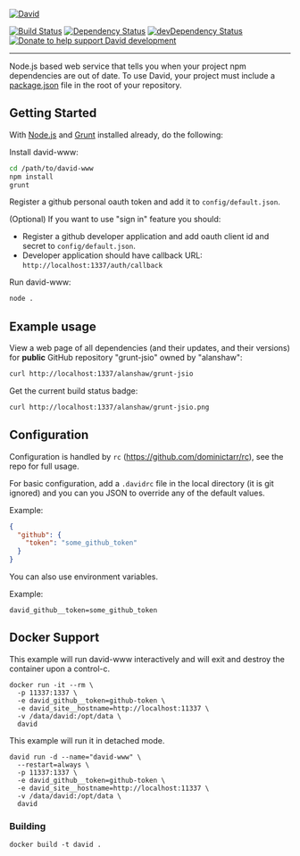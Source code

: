 [![David](https://raw.github.com/alanshaw/david-www/master/david.png)](https://david-dm.org/)

[![Build Status](https://travis-ci.org/alanshaw/david-www.svg)](https://travis-ci.org/alanshaw/david-www)
[![Dependency Status](https://david-dm.org/alanshaw/david-www.svg)](https://david-dm.org/alanshaw/david-www)
[![devDependency Status](https://david-dm.org/alanshaw/david-www/dev-status.svg)](https://david-dm.org/alanshaw/david-www#info=devDependencies)
[![Donate to help support David development](http://img.shields.io/gratipay/_alanshaw.svg?style=flat)](https://www.gittip.com/_alanshaw/)
___

Node.js based web service that tells you when your project npm dependencies are out of date.
To use David, your project must include a [package.json](https://docs.npmjs.com/files/package.json)
file in the root of your repository.

## Getting Started

With [Node.js](http://nodejs.org/) and [Grunt](http://gruntjs.com/) installed already,
do the following:

Install david-www:

```sh
cd /path/to/david-www
npm install
grunt
```

Register a github personal oauth token and add it to `config/default.json`.

(Optional) If you want to use "sign in" feature you should:
* Register a github developer application and add oauth client id and secret to `config/default.json`.
* Developer application should have callback URL: `http://localhost:1337/auth/callback`


Run david-www:

```sh
node .
```


## Example usage

View a web page of all dependencies (and their updates, and their versions)
for **public** GitHub repository "grunt-jsio" owned by "alanshaw":

```sh
curl http://localhost:1337/alanshaw/grunt-jsio
```

Get the current build status badge:

```sh
curl http://localhost:1337/alanshaw/grunt-jsio.png
```

## Configuration

Configuration is handled by `rc` (https://github.com/dominictarr/rc), see the repo for full usage. 

For basic configuration, add a `.davidrc` file in the local directory (it is git ignored) and you can you JSON to override any of the default values.

Example:
```json
{
  "github": {
    "token": "some_github_token"
  }
}
```

You can also use environment variables. 

Example:

```
david_github__token=some_github_token
```

## Docker Support

This example will run david-www interactively and will exit and destroy the container upon a control-c.

```
docker run -it --rm \
  -p 11337:1337 \
  -e david_github__token=github-token \
  -e david_site__hostname=http://localhost:11337 \
  -v /data/david:/opt/data \
  david
```

This example will run it in detached mode.

```
david run -d --name="david-www" \
  --restart=always \
  -p 11337:1337 \
  -e david_github__token=github-token \
  -e david_site__hostname=http://localhost:11337 \
  -v /data/david:/opt/data \
  david
```

### Building

```
docker build -t david .
```

